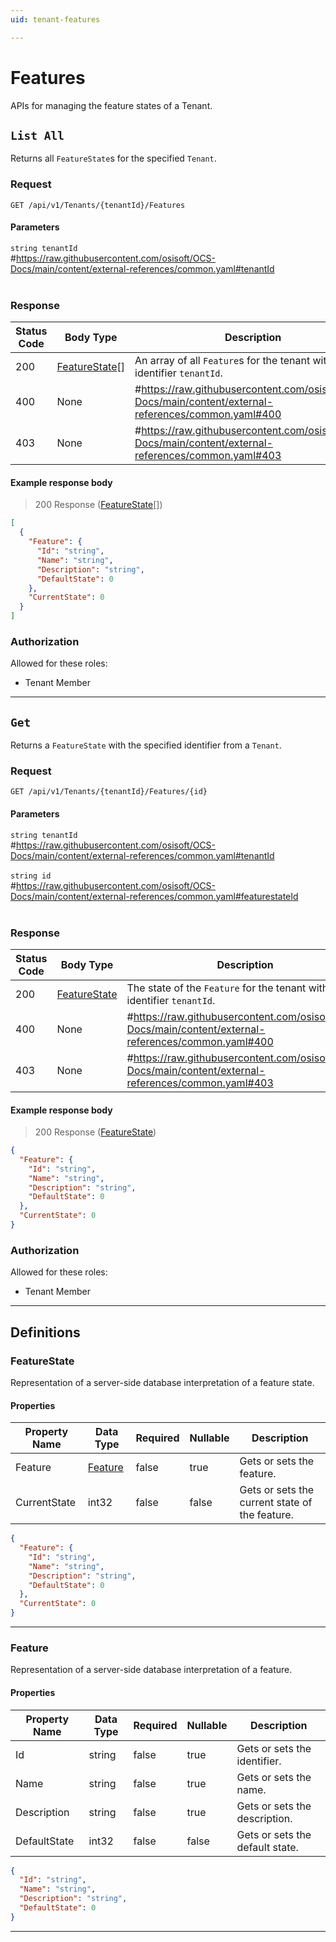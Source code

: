 ```yaml
---
uid: tenant-features

---
```


# Features
APIs for managing the feature states of a Tenant.

## `List All`

<a id="opIdTenantFeatureState_List All"></a>

Returns all `FeatureState`s for the specified `Tenant`.

<h3>Request</h3>

```text 
GET /api/v1/Tenants/{tenantId}/Features
```

<h4>Parameters</h4>

`string tenantId`
<br/>#https://raw.githubusercontent.com/osisoft/OCS-Docs/main/content/external-references/common.yaml#tenantId<br/><br/>

<h3>Response</h3>

|Status Code|Body Type|Description|
|---|---|---|
|200|[FeatureState](#schemafeaturestate)[]|An array of all `Feature`s for the tenant with identifier `tenantId`.|
|400|None|#https://raw.githubusercontent.com/osisoft/OCS-Docs/main/content/external-references/common.yaml#400|
|403|None|#https://raw.githubusercontent.com/osisoft/OCS-Docs/main/content/external-references/common.yaml#403|

<h4>Example response body</h4>

> 200 Response ([FeatureState](#schemafeaturestate)[])

```json
[
  {
    "Feature": {
      "Id": "string",
      "Name": "string",
      "Description": "string",
      "DefaultState": 0
    },
    "CurrentState": 0
  }
]
```

<h3>Authorization</h3>

Allowed for these roles: 
<ul>
<li>Tenant Member</li>
</ul>

---

## `Get`

<a id="opIdTenantFeatureState_Get"></a>

Returns a `FeatureState` with the specified identifier from a `Tenant`.

<h3>Request</h3>

```text 
GET /api/v1/Tenants/{tenantId}/Features/{id}
```

<h4>Parameters</h4>

`string tenantId`
<br/>#https://raw.githubusercontent.com/osisoft/OCS-Docs/main/content/external-references/common.yaml#tenantId<br/><br/>`string id`
<br/>#https://raw.githubusercontent.com/osisoft/OCS-Docs/main/content/external-references/common.yaml#featurestateId<br/><br/>

<h3>Response</h3>

|Status Code|Body Type|Description|
|---|---|---|
|200|[FeatureState](#schemafeaturestate)|The state of the `Feature` for the tenant with identifier `tenantId`.|
|400|None|#https://raw.githubusercontent.com/osisoft/OCS-Docs/main/content/external-references/common.yaml#400|
|403|None|#https://raw.githubusercontent.com/osisoft/OCS-Docs/main/content/external-references/common.yaml#403|

<h4>Example response body</h4>

> 200 Response ([FeatureState](#schemafeaturestate))

```json
{
  "Feature": {
    "Id": "string",
    "Name": "string",
    "Description": "string",
    "DefaultState": 0
  },
  "CurrentState": 0
}
```

<h3>Authorization</h3>

Allowed for these roles: 
<ul>
<li>Tenant Member</li>
</ul>

---
## Definitions

### FeatureState

<a id="schemafeaturestate"></a>
<a id="schema_FeatureState"></a>
<a id="tocSfeaturestate"></a>
<a id="tocsfeaturestate"></a>

Representation of a server-side database interpretation of a feature state.

<h4>Properties</h4>

|Property Name|Data Type|Required|Nullable|Description|
|---|---|---|---|---|
|Feature|[Feature](#schemafeature)|false|true|Gets or sets the feature.|
|CurrentState|int32|false|false|Gets or sets the current state of the feature.|

```json
{
  "Feature": {
    "Id": "string",
    "Name": "string",
    "Description": "string",
    "DefaultState": 0
  },
  "CurrentState": 0
}

```

---

### Feature

<a id="schemafeature"></a>
<a id="schema_Feature"></a>
<a id="tocSfeature"></a>
<a id="tocsfeature"></a>

Representation of a server-side database interpretation of a feature.

<h4>Properties</h4>

|Property Name|Data Type|Required|Nullable|Description|
|---|---|---|---|---|
|Id|string|false|true|Gets or sets the identifier.|
|Name|string|false|true|Gets or sets the name.|
|Description|string|false|true|Gets or sets the description.|
|DefaultState|int32|false|false|Gets or sets the default state.|

```json
{
  "Id": "string",
  "Name": "string",
  "Description": "string",
  "DefaultState": 0
}

```

---

